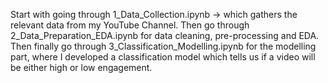 Start with going through 1_Data_Collection.ipynb -> which gathers the relevant data from my YouTube Channel.
Then go through 2_Data_Preparation_EDA.ipynb for data cleaning, pre-processing and EDA.
Then finally go through 3_Classification_Modelling.ipynb for the modelling part, where I developed a classification model which tells us if a video will be either high or low engagement.
